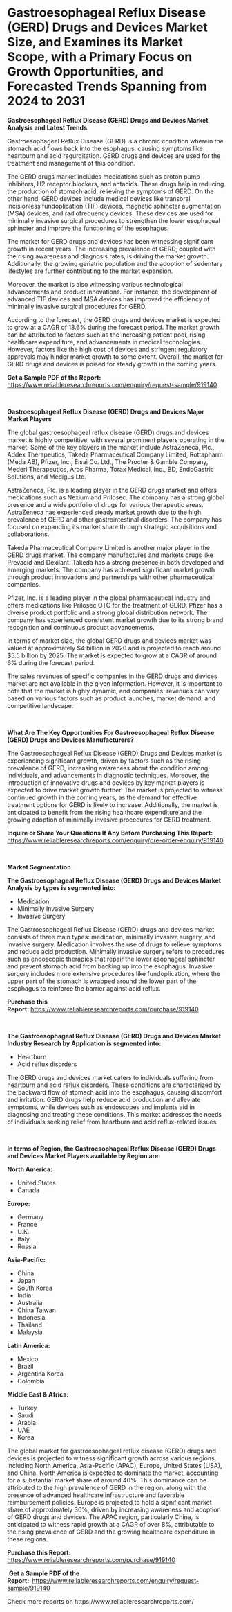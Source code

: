 <p><h1>Gastroesophageal Reflux Disease (GERD) Drugs and Devices Market Size, and Examines its Market Scope, with a Primary Focus on Growth Opportunities, and Forecasted Trends Spanning from 2024 to 2031</h1></p><p><strong>Gastroesophageal Reflux Disease (GERD) Drugs and Devices Market Analysis and Latest Trends</strong></p>
<p><p>Gastroesophageal Reflux Disease (GERD) is a chronic condition wherein the stomach acid flows back into the esophagus, causing symptoms like heartburn and acid regurgitation. GERD drugs and devices are used for the treatment and management of this condition. </p><p>The GERD drugs market includes medications such as proton pump inhibitors, H2 receptor blockers, and antacids. These drugs help in reducing the production of stomach acid, relieving the symptoms of GERD. On the other hand, GERD devices include medical devices like transoral incisionless fundoplication (TIF) devices, magnetic sphincter augmentation (MSA) devices, and radiofrequency devices. These devices are used for minimally invasive surgical procedures to strengthen the lower esophageal sphincter and improve the functioning of the esophagus.</p><p>The market for GERD drugs and devices has been witnessing significant growth in recent years. The increasing prevalence of GERD, coupled with the rising awareness and diagnosis rates, is driving the market growth. Additionally, the growing geriatric population and the adoption of sedentary lifestyles are further contributing to the market expansion.</p><p>Moreover, the market is also witnessing various technological advancements and product innovations. For instance, the development of advanced TIF devices and MSA devices has improved the efficiency of minimally invasive surgical procedures for GERD.</p><p>According to the forecast, the GERD drugs and devices market is expected to grow at a CAGR of 13.6% during the forecast period. The market growth can be attributed to factors such as the increasing patient pool, rising healthcare expenditure, and advancements in medical technologies. However, factors like the high cost of devices and stringent regulatory approvals may hinder market growth to some extent. Overall, the market for GERD drugs and devices is poised for steady growth in the coming years.</p></p>
<p><strong>Get a Sample PDF of the Report:&nbsp;</strong> <a href="https://www.reliableresearchreports.com/enquiry/request-sample/919140">https://www.reliableresearchreports.com/enquiry/request-sample/919140</a></p>
<p>&nbsp;</p>
<p><strong>Gastroesophageal Reflux Disease (GERD) Drugs and Devices Major Market Players</strong></p>
<p><p>The global gastroesophageal reflux disease (GERD) drugs and devices market is highly competitive, with several prominent players operating in the market. Some of the key players in the market include AstraZeneca, Plc., Addex Therapeutics, Takeda Pharmaceutical Company Limited, Rottapharm (Meda AB), Pfizer, Inc., Eisai Co. Ltd., The Procter & Gamble Company, Mederi Therapeutics, Aros Pharma, Torax Medical, Inc., BD, EndoGastric Solutions, and Medigus Ltd.</p><p>AstraZeneca, Plc. is a leading player in the GERD drugs market and offers medications such as Nexium and Prilosec. The company has a strong global presence and a wide portfolio of drugs for various therapeutic areas. AstraZeneca has experienced steady market growth due to the high prevalence of GERD and other gastrointestinal disorders. The company has focused on expanding its market share through strategic acquisitions and collaborations.</p><p>Takeda Pharmaceutical Company Limited is another major player in the GERD drugs market. The company manufactures and markets drugs like Prevacid and Dexilant. Takeda has a strong presence in both developed and emerging markets. The company has achieved significant market growth through product innovations and partnerships with other pharmaceutical companies.</p><p>Pfizer, Inc. is a leading player in the global pharmaceutical industry and offers medications like Prilosec OTC for the treatment of GERD. Pfizer has a diverse product portfolio and a strong global distribution network. The company has experienced consistent market growth due to its strong brand recognition and continuous product advancements.</p><p>In terms of market size, the global GERD drugs and devices market was valued at approximately $4 billion in 2020 and is projected to reach around $5.5 billion by 2025. The market is expected to grow at a CAGR of around 6% during the forecast period.</p><p>The sales revenues of specific companies in the GERD drugs and devices market are not available in the given information. However, it is important to note that the market is highly dynamic, and companies' revenues can vary based on various factors such as product launches, market demand, and competitive landscape.</p></p>
<p>&nbsp;</p>
<p><strong>What Are The Key Opportunities For Gastroesophageal Reflux Disease (GERD) Drugs and Devices Manufacturers?</strong></p>
<p><p>The Gastroesophageal Reflux Disease (GERD) Drugs and Devices market is experiencing significant growth, driven by factors such as the rising prevalence of GERD, increasing awareness about the condition among individuals, and advancements in diagnostic techniques. Moreover, the introduction of innovative drugs and devices by key market players is expected to drive market growth further. The market is projected to witness continued growth in the coming years, as the demand for effective treatment options for GERD is likely to increase. Additionally, the market is anticipated to benefit from the rising healthcare expenditure and the growing adoption of minimally invasive procedures for GERD treatment.</p></p>
<p><strong>Inquire or Share Your Questions If Any Before Purchasing This Report:</strong> <a href="https://www.reliableresearchreports.com/enquiry/pre-order-enquiry/919140">https://www.reliableresearchreports.com/enquiry/pre-order-enquiry/919140</a></p>
<p>&nbsp;</p>
<p><strong>Market Segmentation</strong></p>
<p><strong>The Gastroesophageal Reflux Disease (GERD) Drugs and Devices Market Analysis by types is segmented into:</strong></p>
<p><ul><li>Medication</li><li>Minimally Invasive Surgery</li><li>Invasive Surgery</li></ul></p>
<p><p>The Gastroesophageal Reflux Disease (GERD) drugs and devices market consists of three main types: medication, minimally invasive surgery, and invasive surgery. Medication involves the use of drugs to relieve symptoms and reduce acid production. Minimally invasive surgery refers to procedures such as endoscopic therapies that repair the lower esophageal sphincter and prevent stomach acid from backing up into the esophagus. Invasive surgery includes more extensive procedures like fundoplication, where the upper part of the stomach is wrapped around the lower part of the esophagus to reinforce the barrier against acid reflux.</p></p>
<p><strong>Purchase this Report:&nbsp;</strong><a href="https://www.reliableresearchreports.com/purchase/919140">https://www.reliableresearchreports.com/purchase/919140</a></p>
<p>&nbsp;</p>
<p><strong>The Gastroesophageal Reflux Disease (GERD) Drugs and Devices Market Industry Research by Application is segmented into:</strong></p>
<p><ul><li>Heartburn</li><li>Acid reflux disorders</li></ul></p>
<p><p>The GERD drugs and devices market caters to individuals suffering from heartburn and acid reflux disorders. These conditions are characterized by the backward flow of stomach acid into the esophagus, causing discomfort and irritation. GERD drugs help reduce acid production and alleviate symptoms, while devices such as endoscopes and implants aid in diagnosing and treating these conditions. This market addresses the needs of individuals seeking relief from heartburn and acid reflux-related issues.</p></p>
<p>&nbsp;</p>
<p><strong>In terms of Region, the Gastroesophageal Reflux Disease (GERD) Drugs and Devices Market Players available by Region are:</strong></p>
<p>
    <p> <strong> North America: </strong>
        <ul>
            <li>United States</li>
            <li>Canada</li>
        </ul>
        </p> 
    <p> <strong> Europe: </strong>
        <ul>
            <li>Germany</li>
            <li>France</li>
            <li>U.K.</li>
            <li>Italy</li>
            <li>Russia</li>
        </ul>
        </p> 
    <p> <strong> Asia-Pacific: </strong>
        <ul>
            <li>China</li>
            <li>Japan</li>
            <li>South Korea</li>
            <li>India</li>
            <li>Australia</li>
            <li>China Taiwan</li>
            <li>Indonesia</li>
            <li>Thailand</li>
            <li>Malaysia</li>
        </ul>
        </p> 
    <p> <strong> Latin America: </strong>
        <ul>
            <li>Mexico</li>
            <li>Brazil</li>
            <li>Argentina Korea</li>
            <li>Colombia</li>
        </ul>
        </p> 
    <p> <strong> Middle East & Africa: </strong>
        <ul>
            <li>Turkey</li>
            <li>Saudi</li>
            <li>Arabia</li>
            <li>UAE</li>
            <li>Korea</li>
        </ul>
    </p>
    </p>
<p><p>The global market for gastroesophageal reflux disease (GERD) drugs and devices is projected to witness significant growth across various regions, including North America, Asia-Pacific (APAC), Europe, United States (USA), and China. North America is expected to dominate the market, accounting for a substantial market share of around 40%. This dominance can be attributed to the high prevalence of GERD in the region, along with the presence of advanced healthcare infrastructure and favorable reimbursement policies. Europe is projected to hold a significant market share of approximately 30%, driven by increasing awareness and adoption of GERD drugs and devices. The APAC region, particularly China, is anticipated to witness rapid growth at a CAGR of over 8%, attributable to the rising prevalence of GERD and the growing healthcare expenditure in these regions.</p></p>
<p><strong>Purchase this Report: </strong><a href="https://www.reliableresearchreports.com/purchase/919140">https://www.reliableresearchreports.com/purchase/919140</a></p>
<p>&nbsp;<strong>Get a Sample PDF of the Report:&nbsp;&nbsp;</strong><a href="https://www.reliableresearchreports.com/enquiry/request-sample/919140">https://www.reliableresearchreports.com/enquiry/request-sample/919140</a></p>
<p><strong></strong></p>
<p>Check more reports on https://www.reliableresearchreports.com/</p>